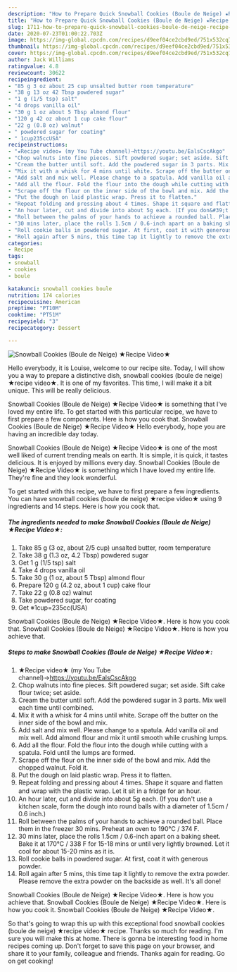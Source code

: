 ```yaml
---
description: "How to Prepare Quick Snowball Cookies (Boule de Neige) ★Recipe Video★"
title: "How to Prepare Quick Snowball Cookies (Boule de Neige) ★Recipe Video★"
slug: 1711-how-to-prepare-quick-snowball-cookies-boule-de-neige-recipe-video
date: 2020-07-23T01:00:22.703Z
image: https://img-global.cpcdn.com/recipes/d9eef04ce2cbd9ed/751x532cq70/snowball-cookies-boule-de-neige-★recipe-video★-recipe-main-photo.jpg
thumbnail: https://img-global.cpcdn.com/recipes/d9eef04ce2cbd9ed/751x532cq70/snowball-cookies-boule-de-neige-★recipe-video★-recipe-main-photo.jpg
cover: https://img-global.cpcdn.com/recipes/d9eef04ce2cbd9ed/751x532cq70/snowball-cookies-boule-de-neige-★recipe-video★-recipe-main-photo.jpg
author: Jack Williams
ratingvalue: 4.8
reviewcount: 30622
recipeingredient:
- "85 g 3 oz about 25 cup unsalted butter room temperature"
- "38 g 13 oz 42 Tbsp powdered sugar"
- "1 g (1/5 tsp) salt"
- "4 drops vanilla oil"
- "30 g 1 oz about 5 Tbsp almond flour"
- "120 g 42 oz about 1 cup cake flour"
- "22 g (0.8 oz) walnut"
- " powdered sugar for coating"
- " 1cup235ccUSA"
recipeinstructions:
- "★Recipe video★ (my You Tube channel)→https://youtu.be/EalsCscAkgo"
- "Chop walnuts into fine pieces. Sift powdered sugar; set aside. Sift cake flour twice; set aside."
- "Cream the butter until soft. Add the powdered sugar in 3 parts. Mix well each time until combined."
- "Mix it with a whisk for 4 mins until white. Scrape off the butter on the inner side of the bowl and mix."
- "Add salt and mix well. Please change to a spatula. Add vanilla oil and mix well. Add almond flour and mix it until smooth while crushing lumps."
- "Add all the flour. Fold the flour into the dough while cutting with a spatula. Fold until the lumps are formed."
- "Scrape off the flour on the inner side of the bowl and mix. Add the chopped walnut. Fold it."
- "Put the dough on laid plastic wrap. Press it to flatten."
- "Repeat folding and pressing about 4 times. Shape it square and flatten and ｗrap with the plastic wrap. Let it sit in a fridge for an hour."
- "An hour later, cut and divide into about 5g each. (If you don&#39;t use a kitchen scale, form the dough into round balls with a diameter of 1.5cm / 0.6 inch.)"
- "Roll between the palms of your hands to achieve a rounded ball. Place them in the freezer 30 mins. Preheat an oven to 190℃ / 374 F."
- "30 mins later, place the rolls 1.5cm / 0.6-inch apart on a baking sheet. Bake it at 170℃ / 338 F for 15-18 mins or until very lightly browned. Let it cool for about 15-20 mins as it is."
- "Roll cookie balls in powdered sugar. At first, coat it with generous powder."
- "Roll again after 5 mins, this time tap it lightly to remove the extra powder. Please remove the extra powder on the backside as well. It&#39;s all done!"
categories:
- Recipe
tags:
- snowball
- cookies
- boule

katakunci: snowball cookies boule 
nutrition: 174 calories
recipecuisine: American
preptime: "PT10M"
cooktime: "PT51M"
recipeyield: "3"
recipecategory: Dessert

---
```



![Snowball Cookies (Boule de Neige) ★Recipe Video★](https://img-global.cpcdn.com/recipes/d9eef04ce2cbd9ed/751x532cq70/snowball-cookies-boule-de-neige-★recipe-video★-recipe-main-photo.jpg)

Hello everybody, it is Louise, welcome to our recipe site. Today, I will show you a way to prepare a distinctive dish, snowball cookies (boule de neige) ★recipe video★. It is one of my favorites. This time, I will make it a bit unique. This will be really delicious.

Snowball Cookies (Boule de Neige) ★Recipe Video★ is something that I&#39;ve loved my entire life. To get started with this particular recipe, we have to first prepare a few components. Here is how you cook that. Snowball Cookies (Boule de Neige) ★Recipe Video★ Hello everybody, hope you are having an incredible day today.

Snowball Cookies (Boule de Neige) ★Recipe Video★ is one of the most well liked of current trending meals on earth. It is simple, it is quick, it tastes delicious. It is enjoyed by millions every day. Snowball Cookies (Boule de Neige) ★Recipe Video★ is something which I have loved my entire life. They're fine and they look wonderful.


To get started with this recipe, we have to first prepare a few ingredients. You can have snowball cookies (boule de neige) ★recipe video★ using 9 ingredients and 14 steps. Here is how you cook that.

<!--inarticleads1-->

##### The ingredients needed to make Snowball Cookies (Boule de Neige) ★Recipe Video★:

1. Take 85 g (3 oz, about 2/5 cup) unsalted butter, room temperature
1. Take 38 g (1.3 oz, 4.2 Tbsp) powdered sugar
1. Get 1 g (1/5 tsp) salt
1. Take 4 drops vanilla oil
1. Take 30 g (1 oz, about 5 Tbsp) almond flour
1. Prepare 120 g (4.2 oz, about 1 cup) cake flour
1. Take 22 g (0.8 oz) walnut
1. Take  powdered sugar, for coating
1. Get  ※1cup=235cc(USA)


Snowball Cookies (Boule de Neige) ★Recipe Video★. Here is how you cook that. Snowball Cookies (Boule de Neige) ★Recipe Video★. Here is how you achieve that. 

<!--inarticleads2-->

##### Steps to make Snowball Cookies (Boule de Neige) ★Recipe Video★:

1. ★Recipe video★ (my You Tube channel)→https://youtu.be/EalsCscAkgo
1. Chop walnuts into fine pieces. Sift powdered sugar; set aside. Sift cake flour twice; set aside.
1. Cream the butter until soft. Add the powdered sugar in 3 parts. Mix well each time until combined.
1. Mix it with a whisk for 4 mins until white. Scrape off the butter on the inner side of the bowl and mix.
1. Add salt and mix well. Please change to a spatula. Add vanilla oil and mix well. Add almond flour and mix it until smooth while crushing lumps.
1. Add all the flour. Fold the flour into the dough while cutting with a spatula. Fold until the lumps are formed.
1. Scrape off the flour on the inner side of the bowl and mix. Add the chopped walnut. Fold it.
1. Put the dough on laid plastic wrap. Press it to flatten.
1. Repeat folding and pressing about 4 times. Shape it square and flatten and ｗrap with the plastic wrap. Let it sit in a fridge for an hour.
1. An hour later, cut and divide into about 5g each. (If you don&#39;t use a kitchen scale, form the dough into round balls with a diameter of 1.5cm / 0.6 inch.)
1. Roll between the palms of your hands to achieve a rounded ball. Place them in the freezer 30 mins. Preheat an oven to 190℃ / 374 F.
1. 30 mins later, place the rolls 1.5cm / 0.6-inch apart on a baking sheet. Bake it at 170℃ / 338 F for 15-18 mins or until very lightly browned. Let it cool for about 15-20 mins as it is.
1. Roll cookie balls in powdered sugar. At first, coat it with generous powder.
1. Roll again after 5 mins, this time tap it lightly to remove the extra powder. Please remove the extra powder on the backside as well. It&#39;s all done!


Snowball Cookies (Boule de Neige) ★Recipe Video★. Here is how you achieve that. Snowball Cookies (Boule de Neige) ★Recipe Video★. Here is how you cook it. Snowball Cookies (Boule de Neige) ★Recipe Video★. 

So that's going to wrap this up with this exceptional food snowball cookies (boule de neige) ★recipe video★ recipe. Thanks so much for reading. I'm sure you will make this at home. There is gonna be interesting food in home recipes coming up. Don't forget to save this page on your browser, and share it to your family, colleague and friends. Thanks again for reading. Go on get cooking!
